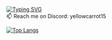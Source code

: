 [![Typing SVG](https://readme-typing-svg.demolab.com?font=Cascadia+code&duration=2000&pause=1000&color=F7F7F7&width=435&lines=Hello+there!;welcome+to+my+profile!;before+you+leave...;I+will+give+you+this+chocolate+%F0%9F%8D%AB)](https://git.io/typing-svg)
<br/> 
📫 Reach me on Discord: yellowcarrot15 

[![Top Langs](https://github-readme-stats.vercel.app/api/top-langs/?username=GatoPardo15&theme=transparent)](https://github.com/anuraghazra/github-readme-stats)
